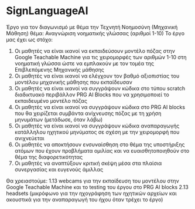 # SignLanguageAI
Έργο για τον διαγωνισμό με θέμα την Τεχνητή Νοημοσύνη (Μηχανική Μάθηση)
θέμα: Αναγνώριση νοηματικής γλώσσας (αριθμοί 1-10)
Το έργο μας έχει ως στόχο:
1. Οι μαθητές να είναι ικανοί να εκπαιδεύσουν μοντέλο πόζας στην Google Teachable Machine για τις χειρομορφές των αριθμών 1-10 στη νοηματική γλώσσα ώστε να εμπλακούν με τον τομέα της Επιβλεπόμενης Μηχανικής μάθησης
2. Οι μαθητές να είναι ικανοί να ελέγχουν τον βαθμό αξιοπιστίας του μοντέλου μηχανικής μάθησης που εκπαίδευσαν
3. Οι μαθητές να είναι ικανοί να συγγράψουν κώδικα στο τύπου scratch διαδικτυακό περιβάλλον PRG AI Blocks που να χρησιμοποιεί το εκπαιδευμένο μοντέλο πόζας
4. Οι μαθητές να είναι ικανοί να συγγράψουν κώδικα στο PRG AI blocks που θα χειρίζεται συμβάντα ανίχνευσης πόζας με τη χρήση μηνυμάτων (μετάδωσε, όταν λάβω)
5. Οι μαθητές να είναι ικανοί να συγγράψουν κώδικα αναπαραγωγής κατάλληλου ηχητικού μηνύματος σε σχέση με την χειρομορφή που ανιχνεύεται
6. Οι μαθητές να αποκτήσουν ενσυναίσθηση στο θέμα της υποστήριξης ατόμων που έχουν προβλήματα ομιλίας και να ευαισθητοποιηθούν στο θέμα της διαφορετικότητας
7. Οι μαθητές να αναπτύξουν κριτική σκέψη μέσα στα πλαίσια συνεργασίας και ευγενούς άμιλλας

Θα χρειαστούμε:
1.13 webcams για την εκπαίδευση του μοντέλου στην Google Teachable Machine και το testing του έργου στο PRG AI blocks
2.13 headsets (μικρόφωνο για την ηχογράφηση των ηχητικών αρχείων και ακουστικά για την αναπαραγωγή του ήχου όταν τρέχει το έργο)
